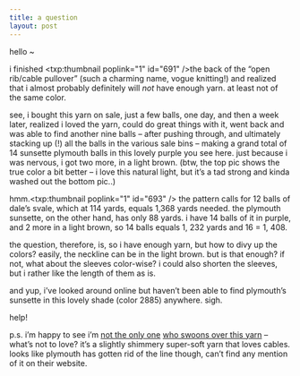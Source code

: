 ```yaml
---
title: a question
layout: post
---
```


hello ~

i finished <span class="pic"><txp:thumbnail poplink="1" id="691" /></span>the back of the &#8220;open rib/cable pullover&#8221; (such a charming name, vogue knitting!) and realized that i almost probably definitely will *not* have enough yarn. at least not of the same color. 

see, i bought this yarn on sale, just a few balls, one day, and then a week later, realized i loved the yarn, could do great things with it, went back and was able to find another nine balls &#8211; after pushing through, and ultimately stacking up (!) all the balls in the various sale bins &#8211; making a grand total of 14 sunsette plymouth balls in this lovely purple you see here. just because i was nervous, i got two more, in a light brown. (btw, the top pic shows the true color a bit better &#8211; i love this natural light, but it&#8217;s a tad strong and kinda washed out the bottom pic..)

hmm.<span class="pic"><txp:thumbnail poplink="1" id="693" /></span> the pattern calls for 12 balls of dale&#8217;s svale, which at 114 yards, equals 1,368 yards needed. the plymouth sunsette, on the other hand, has only 88 yards. i have 14 balls of it in purple, and 2 more in a light brown, so 14 balls equals 1, 232 yards and 16 = 1, 408. 

the question, therefore, is, so i have enough yarn, but how to divy up the colors? easily, the neckline can be in the light brown. but is that enough? if not, what about the sleeves color-wise? i could also shorten the sleeves, but i rather like the length of them as is. 

and yup, i&#8217;ve looked around online but haven&#8217;t been able to find plymouth&#8217;s sunsette in this lovely shade (color 2885) anywhere. sigh.

help!

p.s. i&#8217;m happy to see i&#8217;m [not the only one][1] [who swoons over this yarn][2] &#8211; what&#8217;s not to love? it&#8217;s a slightly shimmery super-soft yarn that loves cables. looks like plymouth has gotten rid of the line though, can&#8217;t find any mention of it on their website.

 [1]: http://www.moonarts.com/blog/wip-stitch-diva.htm
 [2]: http://flower.typepad.com/photos/gallery/cable_top.html